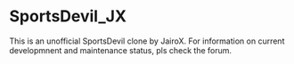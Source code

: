 # SportsDevil_JX
This is an unofficial SportsDevil clone by JairoX. 
For information on current developmnent and maintenance status, pls check the forum.

